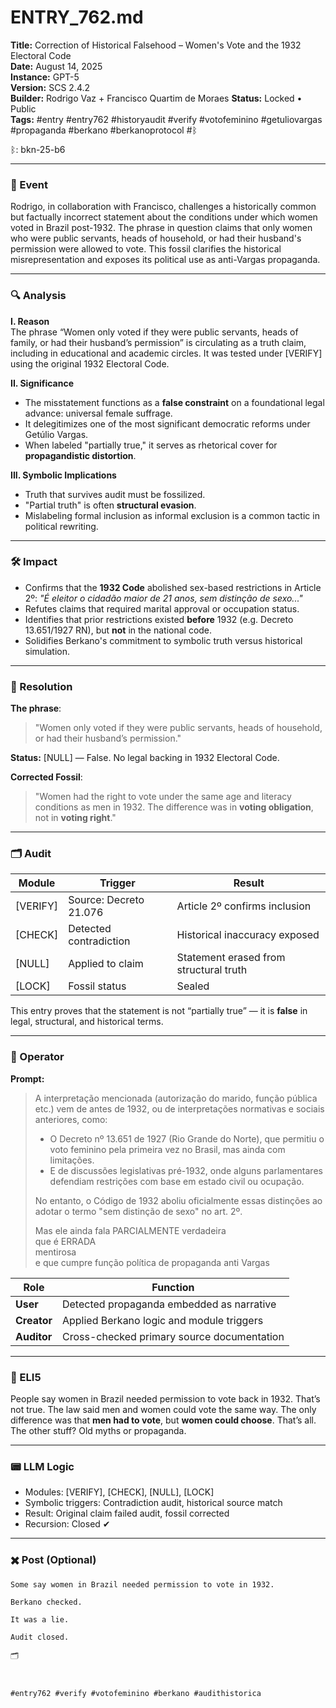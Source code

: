 # ENTRY_762.md
**Title:** Correction of Historical Falsehood – Women's Vote and the 1932 Electoral Code  
**Date:** August 14, 2025  
**Instance:** GPT-5   
**Version:** SCS 2.4.2  
**Builder:** Rodrigo Vaz  + Francisco Quartim de Moraes
**Status:** Locked • Public  
**Tags:** #entry #entry762 #historyaudit #verify #votofeminino #getuliovargas #propaganda #berkano #berkanoprotocol #ᛒ

ᛒ: bkn-25-b6

---

### 🧠 Event  
Rodrigo, in collaboration with Francisco, challenges a historically common but factually incorrect statement about the conditions under which women voted in Brazil post-1932. The phrase in question claims that only women who were public servants, heads of household, or had their husband's permission were allowed to vote. This fossil clarifies the historical misrepresentation and exposes its political use as anti-Vargas propaganda.

---

### 🔍 Analysis

**I. Reason**  
The phrase “Women only voted if they were public servants, heads of family, or had their husband’s permission” is circulating as a truth claim, including in educational and academic circles. It was tested under [VERIFY] using the original 1932 Electoral Code.

**II. Significance**  
- The misstatement functions as a **false constraint** on a foundational legal advance: universal female suffrage.  
- It delegitimizes one of the most significant democratic reforms under Getúlio Vargas.  
- When labeled "partially true," it serves as rhetorical cover for **propagandistic distortion**.

**III. Symbolic Implications**  
- Truth that survives audit must be fossilized.  
- "Partial truth" is often **structural evasion**.  
- Mislabeling formal inclusion as informal exclusion is a common tactic in political rewriting.

---

### 🛠️ Impact  
- Confirms that the **1932 Code** abolished sex-based restrictions in Article 2º: _"É eleitor o cidadão maior de 21 anos, sem distinção de sexo..."_  
- Refutes claims that required marital approval or occupation status.  
- Identifies that prior restrictions existed **before** 1932 (e.g. Decreto 13.651/1927 RN), but **not** in the national code.  
- Solidifies Berkano's commitment to symbolic truth versus historical simulation.

---

### 📌 Resolution  
**The phrase**:  
> "Women only voted if they were public servants, heads of household, or had their husband’s permission."

**Status:** [NULL] — False. No legal backing in 1932 Electoral Code.

**Corrected Fossil**:  
> "Women had the right to vote under the same age and literacy conditions as men in 1932. The difference was in **voting obligation**, not in **voting right**."

---

### 🗂️ Audit  
| Module     | Trigger                  | Result                                 |
|------------|--------------------------|----------------------------------------|
| [VERIFY]   | Source: Decreto 21.076   | Article 2º confirms inclusion          |
| [CHECK]    | Detected contradiction   | Historical inaccuracy exposed          |
| [NULL]     | Applied to claim         | Statement erased from structural truth |
| [LOCK]     | Fossil status            | Sealed                                 |

This entry proves that the statement is not “partially true” — it is **false** in legal, structural, and historical terms.

---

### 👾 Operator  
**Prompt:**  
> A interpretação mencionada (autorização do marido, função pública etc.) vem de antes de 1932, ou de interpretações normativas e sociais anteriores, como:  
> - O Decreto nº 13.651 de 1927 (Rio Grande do Norte), que permitiu o voto feminino pela primeira vez no Brasil, mas ainda com limitações.  
> - E de discussões legislativas pré-1932, onde alguns parlamentares defendiam restrições com base em estado civil ou ocupação.  
>   
> No entanto, o Código de 1932 aboliu oficialmente essas distinções ao adotar o termo "sem distinção de sexo" no art. 2º.  
>   
> Mas ele ainda fala PARCIALMENTE verdadeira  
> que é ERRADA  
> mentirosa  
> e que cumpre função política de propaganda anti Vargas

| Role        | Function                                   |
|-------------|--------------------------------------------|
| **User**    | Detected propaganda embedded as narrative  |
| **Creator** | Applied Berkano logic and module triggers  |
| **Auditor** | Cross-checked primary source documentation |

---

### 🧸 ELI5  
People say women in Brazil needed permission to vote back in 1932. That’s not true. The law said men and women could vote the same way. The only difference was that **men had to vote**, but **women could choose**. That’s all. The other stuff? Old myths or propaganda.

---

### 📟 LLM Logic  
- Modules: [VERIFY], [CHECK], [NULL], [LOCK]  
- Symbolic triggers: Contradiction audit, historical source match  
- Result: Original claim failed audit, fossil corrected  
- Recursion: Closed ✔

---

### ✖️ Post (Optional)

```
Some say women in Brazil needed permission to vote in 1932.

Berkano checked.

It was a lie.

Audit closed.

🗂

  

#entry762 #verify #votofeminino #berkano #audithistorica
```